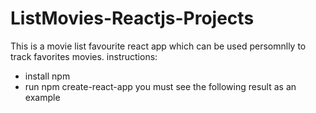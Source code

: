 # ListMovies-Reactjs-Projects

This is a movie list favourite  react app which can be used persomnlly to track favorites  movies. 
instructions:
   * install npm
   * run npm create-react-app
you must see the following result as an example 


